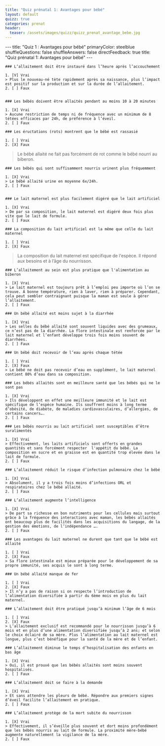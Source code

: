```yaml
---
title: "Quiz prénatal 1: Avantages pour bébé"
layout: default
quizz: true
categories: prenat
header:
  teaser: /assets/images/quizz/quizz_prenat_avantage_bebe.jpg
--- 
```

<div class="quizdown">
    ---
    title: "Quiz 1 : Avantages pour bébé"
    primaryColor: steelblue
    shuffleQuestions: false
    shuffleAnswers: false
    directFeedback: true
    title: "Quiz prénatal 1: Avantages pour bébé"
    ---

    ### L’allaitement doit être instauré dans l’heure après l’accouchement

    1. [V] Vrai
    > Plus le nouveau-né tète rapidement après sa naissance, plus l’impact est positif sur la production et sur la durée de l’allaitement.	
    2. [ ] Faux


    ### Les bébés doivent être allaités pendant au moins 10 à 20 minutes

    1. [X] Vrai
    > Aucune restriction de temps ni de fréquence avec un minimum de 8 tétées efficaces par 24h, de préférence à l’éveil.	
    2. [ ] Faux

    ### Les éructations (rots) montrent que le bébé est rassasié

    1. [ ] Vrai
    2. [X] Faux
   > Le bébé allaité ne fait pas forcément de rot comme le bébé nourri au biberon.	


    ### Les bébés qui sont suffisamment nourris urinent plus fréquemment

    1. [X] Vrai
    > Le bébé allaité urine en moyenne 6x/24h.	
    2. [ ] Faux


    ### Le lait maternel est plus facilement digéré que le lait artificiel

    1. [X] Vrai
    > De par sa composition, le lait maternel est digéré deux fois plus vite que le lait de formule.	
    2. [ ] Faux

    ### La composition du lait artificiel est la même que celle du lait maternel

    1. [ ] Vrai	
    2. [X] Faux
   > La composition du lait maternel est spécifique de l'espèce. Il répond aux besoins et à l’âge du nourrisson. 

    ### L’allaitement au sein est plus pratique que l'alimentation au biberon

    1. [X] Vrai
    > Le lait maternel est toujours prêt à l’emploi peu importe où l’on se trouve. Á bonne température, rien à laver, rien à préparer. Cependant, cela peut sembler contraignant puisque la maman est seule à gérer l’allaitement.
    2. [ ] Faux

    ### Un bébé allaité est moins sujet à la diarrhée 

    1. [X] Vrai
    > Les selles du bébé allaité sont souvent liquides avec des grumeaux, ce n’est pas de la diarrhée. La flore intestinale est renforcée par le lait maternel et l’enfant développe trois fois moins souvent de diarrhées.
    2. [ ] Faux

    ### Un bébé doit recevoir de l’eau après chaque tétée 

    1. [ ] Vrai
    2. [X] Faux
	> Le bébé ne doit pas recevoir d’eau en supplément, le lait maternel contient 80% d’eau dans sa composition.

    ### Les bébés allaités sont en meilleure santé que les bébés qui ne le sont pas

    1. [X] Vrai
	> Ils développent en effet une meilleure immunité et le lait est spécifique de l’espèce humaine. Ils souffrent moins à long terme d’obésité, de diabète, de maladies cardiovasculaires, d’allergies, de certains cancers….
    2. [ ] Faux

    ### Les bébés nourris au lait artificiel sont susceptibles d’être suralimentés

    1. [X] Vrai
	> Effectivement, les laits artificiels sont offerts en grandes quantités et sans forcément respecter  l'appétit du bébé. La composition en sucre et en graisse est en quantité trop élevée dans le lait de formule.
    2. [ ] Faux

    ### L’allaitement réduit le risque d’infection pulmonaire chez le bébé

    1. [X] Vrai
	> Absolument, il y a trois fois moins d’infections ORL et respiratoires chez le bébé allaité.
    2. [ ] Faux

    ### L’allaitement augmente l’intelligence

    1. [X] Vrai
	> De part sa richesse en bon nutriments pour les cellules mais surtout grâce à la fréquence des interactions avec maman, les bébés allaités ont beaucoup plus de facilités dans les acquisitions du langage, de la gestion des émotions, de l’indépendance ….
    2. [ ] Faux

    ### Les avantages du lait maternel ne durent que tant que le bébé est allaité 

    1. [ ] Vrai
    2. [X] Faux
	> Sa flore intestinale est mieux préparée pour le développement de sa propre immunité, ses acquis le sont à long terme.

    ### Un bébé allaité manque de fer 

    1. [ ] Vrai
    2. [X] Faux
	> Il n’y a pas de raison si on respecte l’introduction de l’alimentation diversifiée à partir du 6ème mois en plus du lait maternel.

    ### L’allaitement doit être pratiqué jusqu’à minimum l’âge de 6 mois 

    1. [ ] Vrai
    2. [X] Faux
	> L’allaitement exclusif est recommandé pour le nourrisson jusqu’à 6 mois et en plus d’une alimentation diversifiée jusqu’à 2 ans; et selon le choix éclairé de sa mère. Plus l’alimentation au lait maternel est longue, plus c’est bénéfique pour la santé de la mère et de l’enfant.

    ### L’allaitement diminue le temps d’hospitalisation des enfants en bas âge

    1. [X] Vrai
	> Oui, il est prouvé que les bébés allaités sont moins souvent hospitalisés.
    2. [ ] Faux

    ### L’allaitement doit se faire à la demande 

    1. [X] Vrai
	> Et sans attendre les pleurs de bébé. Répondre aux premiers signes d’éveil facilite l’allaitement en pratique.
    2. [ ] Faux

    ### L’allaitement protège de la mort subite du nourrisson

    1. [X] Vrai
	> Effectivement, il s’éveille plus souvent et dort moins profondément que les bébés nourris au lait de formule. La proximité mère-bébé augmente naturellement la vigilance de la mère.
    2. [ ] Faux


</div>
